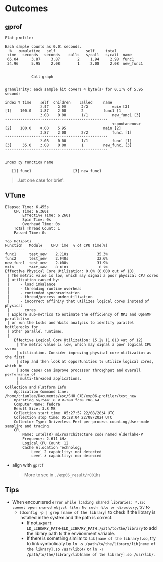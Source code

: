 # Outcomes
## gprof
```shell
Flat profile:

Each sample counts as 0.01 seconds.
  %   cumulative   self              self     total           
 time   seconds   seconds    calls   s/call   s/call  name    
 65.04      3.87     3.87        2     1.94     2.98  func1
 34.96      5.95     2.08        1     2.08     2.08  new_func1


			Call graph


granularity: each sample hit covers 4 byte(s) for 0.17% of 5.95 seconds

index % time    self  children    called     name
                3.87    2.08       2/2           main [2]
[1]    100.0    3.87    2.08       2         func1 [1]
                2.08    0.00       1/1           new_func1 [3]
-----------------------------------------------
                                                 <spontaneous>
[2]    100.0    0.00    5.95                 main [2]
                3.87    2.08       2/2           func1 [1]
-----------------------------------------------
                2.08    0.00       1/1           func1 [1]
[3]     35.0    2.08    0.00       1         new_func1 [3]
-----------------------------------------------


Index by function name

   [1] func1                   [3] new_func1
```
> Just one case for brief.

## VTune
```shell
Elapsed Time: 6.455s
    CPU Time: 6.260s
        Effective Time: 6.260s
        Spin Time: 0s
        Overhead Time: 0s
    Total Thread Count: 1
    Paused Time: 0s

Top Hotspots
Function   Module    CPU Time  % of CPU Time(%)
---------  --------  --------  ----------------
func1      test_new    2.210s             35.3%
func2      test_new    2.040s             32.6%
new_func1  test_new    2.000s             31.9%
main       test_new    0.010s              0.2%
Effective Physical Core Utilization: 0.0% (0.000 out of 10)
 | The metric value is low, which may signal a poor physical CPU cores
 | utilization caused by:
 |     - load imbalance
 |     - threading runtime overhead
 |     - contended synchronization
 |     - thread/process underutilization
 |     - incorrect affinity that utilizes logical cores instead of physical
 |       cores
 | Explore sub-metrics to estimate the efficiency of MPI and OpenMP parallelism
 | or run the Locks and Waits analysis to identify parallel bottlenecks for
 | other parallel runtimes.
 |
    Effective Logical Core Utilization: 15.2% (1.818 out of 12)
     | The metric value is low, which may signal a poor logical CPU cores
     | utilization. Consider improving physical core utilization as the first
     | step and then look at opportunities to utilize logical cores, which in
     | some cases can improve processor throughput and overall performance of
     | multi-threaded applications.
     |
Collection and Platform Info
    Application Command Line: /home/brianlee/Documents/asc/SHU_CAE/exp06-profiler/test_new 
    Operating System: 6.8.8-300.fc40.x86_64 
    Computer Name: fedora
    Result Size: 3.8 MB 
    Collection start time: 05:27:57 22/08/2024 UTC
    Collection stop time: 05:28:04 22/08/2024 UTC
    Collector Type: Driverless Perf per-process counting,User-mode sampling and tracing
    CPU
        Name: Intel(R) microarchitecture code named Alderlake-P
        Frequency: 2.611 GHz
        Logical CPU Count: 12
        Cache Allocation Technology
            Level 2 capability: not detected
            Level 3 capability: not detected
```
* align with `gprof`
  > More to see in `./exp06_result/r001hs`

## Tips
* When encountered `error while loading shared libraries: *.so: cannot open shared object file: No such file or directory`, try to
  * `ldconfig -p | grep [name of the library]` to check if the library is installed in the system and the path is correct.
    * If not,`export LD_LIBRARY_PATH=$LD_LIBRARY_PATH:/path/to/the/library` to add the library path to the environment variable.
    * If there is something similar to `lib[name of the library].so`, try to link symbolically by `ln -s /path/to/the/library/lib[name of the library].so /usr/lib64/` or `ln -s /path/to/the/library/lib[name of the library].so /usr/lib/`.